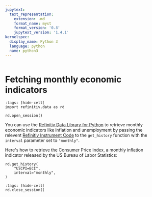 ```yaml
---
jupytext:
  text_representation:
    extension: .md
    format_name: myst
    format_version: '0.8'
    jupytext_version: '1.4.1'
kernelspec:
  display_name: Python 3
  language: python
  name: python3
---
```

```{include} _templates/nav.html
```

# Fetching monthly economic indicators

```{code-cell}
:tags: [hide-cell]
import refinitiv.data as rd

rd.open_session()
```

You can use the [Refinitiv Data Library for Python](https://pypi.org/project/refinitiv-data/) to retrieve monthly economic indicators like inflation and unemployment by passing the relevent [Refinitiv Instrument Code](https://en.wikipedia.org/wiki/Refinitiv_Identification_Code) to the `get_history` function with the `interval` parameter set to `"monthly"`.

Here's how to retrieve the Consumer Price Index, a monthly inflation indicator released by the US Bureau of Labor Statistics:

```{code-cell}
rd.get_history(
    "USCPI=ECI",
    interval="monthly",
)
```

```{code-cell}
:tags: [hide-cell]
rd.close_session()
```
